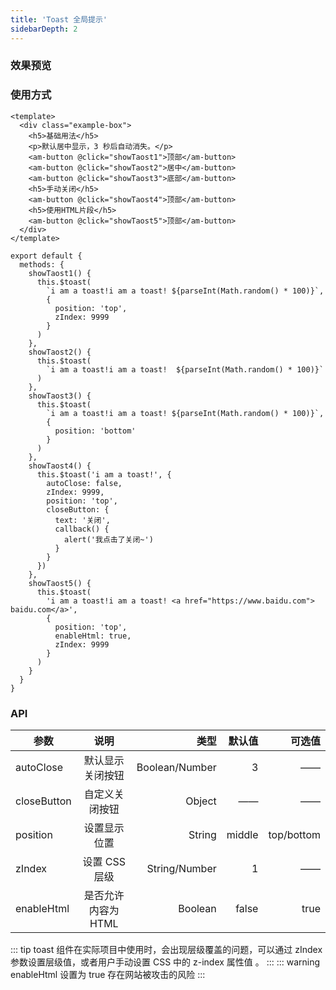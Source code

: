 ```yaml
---
title: 'Toast 全局提示'
sidebarDepth: 2
---
```


### 效果预览

<ClientOnly>
  <toast-demo-1/>
</ClientOnly>

### 使用方式

```vue{4}
<template>
  <div class="example-box">
    <h5>基础用法</h5>
    <p>默认居中显示，3 秒后自动消失。</p>
    <am-button @click="showTaost1">顶部</am-button>
    <am-button @click="showTaost2">居中</am-button>
    <am-button @click="showTaost3">底部</am-button>
    <h5>手动关闭</h5>
    <am-button @click="showTaost4">顶部</am-button>
    <h5>使用HTML片段</h5>
    <am-button @click="showTaost5">顶部</am-button>
  </div>
</template>
```

```js{4}
export default {
  methods: {
    showTaost1() {
      this.$toast(
        `i am a toast!i am a toast! ${parseInt(Math.random() * 100)}`,
        {
          position: 'top',
          zIndex: 9999
        }
      )
    },
    showTaost2() {
      this.$toast(
        `i am a toast!i am a toast!  ${parseInt(Math.random() * 100)}`
      )
    },
    showTaost3() {
      this.$toast(
        `i am a toast!i am a toast! ${parseInt(Math.random() * 100)}`,
        {
          position: 'bottom'
        }
      )
    },
    showTaost4() {
      this.$toast('i am a toast!', {
        autoClose: false,
        zIndex: 9999,
        position: 'top',
        closeButton: {
          text: '关闭',
          callback() {
            alert('我点击了关闭~')
          }
        }
      })
    },
    showTaost5() {
      this.$toast(
        'i am a toast!i am a toast! <a href="https://www.baidu.com"> baidu.com</a>',
        {
          position: 'top',
          enableHtml: true,
          zIndex: 9999
        }
      )
    }
  }
}
```

### API

| 参数        |        说明         |           类型 | 默认值 |     可选值 |
| ----------- | :-----------------: | -------------: | -----: | ---------: |
| autoClose   |  默认显示关闭按钮   | Boolean/Number |      3 |         —— |
| closeButton |   自定义关闭按钮    |         Object |     —— |         —— | —— |
| position    |    设置显示位置     |         String | middle | top/bottom |
| zIndex      |    设置 CSS 层级    |  String/Number |      1 |         —— |
| enableHtml  | 是否允许内容为 HTML |        Boolean |  false |       true |

::: tip
toast 组件在实际项目中使用时，会出现层级覆盖的问题，可以通过 zIndex 参数设置层级值，或者用户手动设置 CSS 中的 z-index 属性值 。
:::
::: warning
enableHtml 设置为 true 存在网站被攻击的风险
:::
